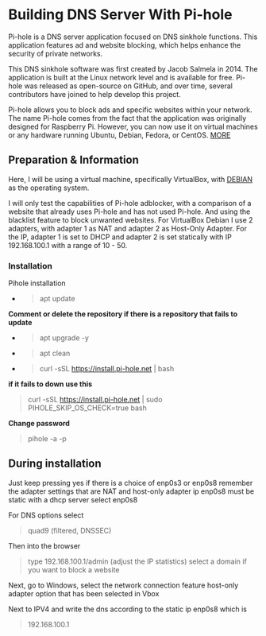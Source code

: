 # Building DNS Server With Pi-hole

Pi-hole is a DNS server application focused on DNS sinkhole functions. This application features ad and website blocking, which helps enhance the security of private networks.

This DNS sinkhole software was first created by Jacob Salmela in 2014. The application is built at the Linux network level and is available for free. Pi-hole was released as open-source on GitHub, and over time, several contributors have joined to help develop this project.

Pi-hole allows you to block ads and specific websites within your network. The name Pi-hole comes from the fact that the application was originally designed for Raspberry Pi. However, you can now use it on virtual machines or any hardware running Ubuntu, Debian, Fedora, or CentOS. [MORE](https://idcloudhost.com/blog/apa-itu-pi-hole/)

## Preparation & Information

Here, I will be using a virtual machine, specifically VirtualBox, with [DEBIAN](https://www.debian.org/download) as the operating system.

I will only test the capabilities of Pi-hole adblocker, with a comparison of a website that already uses Pi-hole and has not used Pi-hole. And using the blacklist feature to block unwanted websites. For VirtualBox Debian I use 2 adapters, with adapter 1 as NAT and adapter 2 as Host-Only Adapter. For the IP, adapter 1 is set to DHCP and adapter 2 is set statically with IP 192.168.100.1 with a range of 10 - 50.

### Installation

Pihole installation
- >apt update
  
**Comment or delete the repository if there is a repository that fails to update**
- >apt upgrade -y
- >apt clean
- >curl -sSL https://install.pi-hole.net | bash

**if it fails to down use this**

>curl -sSL https://install.pi-hole.net | sudo
PIHOLE_SKIP_OS_CHECK=true bash

**Change password**

>pihole -a -p

## During installation

Just keep pressing yes
if there is a choice of enp0s3 or enp0s8
remember the adapter settings that are NAT and host-only adapter
ip enp0s8 must be static with a dhcp server
select enp0s8


For DNS options select
>quad9 (filtered, DNSSEC)


Then into the browser
>type 192.168.100.1/admin 
(adjust the IP statistics)
select a domain if you want to block a website

Next, go to Windows, select the network connection feature
host-only adapter option that has been selected in Vbox

Next to IPV4 and write the dns according to the static ip enp0s8
which is 
>192.168.100.1

